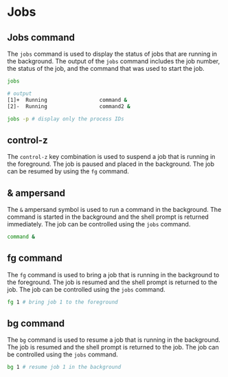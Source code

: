 # Jobs

## Jobs command

The `jobs` command is used to display the status of jobs that are running in the background. The output of the `jobs` command includes the job number, the status of the job, and the command that was used to start the job.

```bash
jobs

# output
[1]+  Running                 command &
[2]-  Running                 command2 &

jobs -p # display only the process IDs
```

## control-z

The `control-z` key combination is used to suspend a job that is running in the foreground. The job is paused and placed in the background. The job can be resumed by using the `fg` command.

## & ampersand

The `&` ampersand symbol is used to run a command in the background. The command is started in the background and the shell prompt is returned immediately. The job can be controlled using the `jobs` command.

```bash
command &
```

## fg command

The `fg` command is used to bring a job that is running in the background to the foreground. The job is resumed and the shell prompt is returned to the job. The job can be controlled using the `jobs` command.

```bash
fg 1 # bring job 1 to the foreground
```

## bg command

The `bg` command is used to resume a job that is running in the background. The job is resumed and the shell prompt is returned to the job. The job can be controlled using the `jobs` command.

```bash
bg 1 # resume job 1 in the background
```
